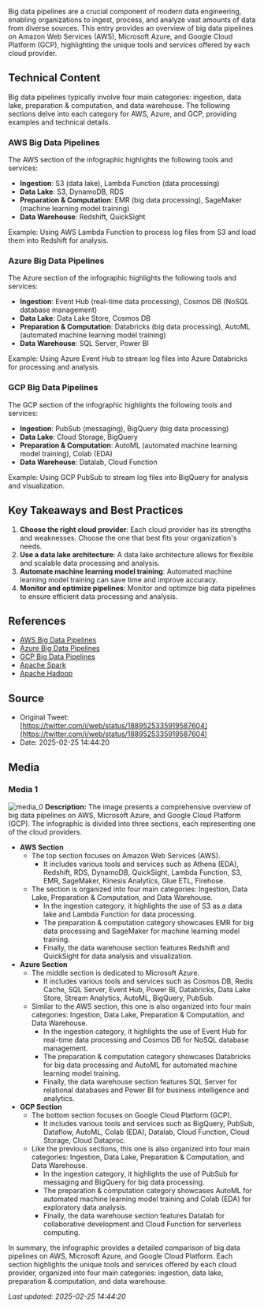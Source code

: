Big data pipelines are a crucial component of modern data engineering, enabling organizations to ingest, process, and analyze vast amounts of data from diverse sources. This entry provides an overview of big data pipelines on Amazon Web Services (AWS), Microsoft Azure, and Google Cloud Platform (GCP), highlighting the unique tools and services offered by each cloud provider.

## Technical Content
Big data pipelines typically involve four main categories: ingestion, data lake, preparation & computation, and data warehouse. The following sections delve into each category for AWS, Azure, and GCP, providing examples and technical details.

### AWS Big Data Pipelines
The AWS section of the infographic highlights the following tools and services:
* **Ingestion**: S3 (data lake), Lambda Function (data processing)
* **Data Lake**: S3, DynamoDB, RDS
* **Preparation & Computation**: EMR (big data processing), SageMaker (machine learning model training)
* **Data Warehouse**: Redshift, QuickSight

Example: Using AWS Lambda Function to process log files from S3 and load them into Redshift for analysis.

### Azure Big Data Pipelines
The Azure section of the infographic highlights the following tools and services:
* **Ingestion**: Event Hub (real-time data processing), Cosmos DB (NoSQL database management)
* **Data Lake**: Data Lake Store, Cosmos DB
* **Preparation & Computation**: Databricks (big data processing), AutoML (automated machine learning model training)
* **Data Warehouse**: SQL Server, Power BI

Example: Using Azure Event Hub to stream log files into Azure Databricks for processing and analysis.

### GCP Big Data Pipelines
The GCP section of the infographic highlights the following tools and services:
* **Ingestion**: PubSub (messaging), BigQuery (big data processing)
* **Data Lake**: Cloud Storage, BigQuery
* **Preparation & Computation**: AutoML (automated machine learning model training), Colab (EDA)
* **Data Warehouse**: Datalab, Cloud Function

Example: Using GCP PubSub to stream log files into BigQuery for analysis and visualization.

## Key Takeaways and Best Practices
1. **Choose the right cloud provider**: Each cloud provider has its strengths and weaknesses. Choose the one that best fits your organization's needs.
2. **Use a data lake architecture**: A data lake architecture allows for flexible and scalable data processing and analysis.
3. **Automate machine learning model training**: Automated machine learning model training can save time and improve accuracy.
4. **Monitor and optimize pipelines**: Monitor and optimize big data pipelines to ensure efficient data processing and analysis.

## References
* [AWS Big Data Pipelines](https://aws.amazon.com/big-data/pipelines/)
* [Azure Big Data Pipelines](https://azure.microsoft.com/en-us/services/big-data-pipelines/)
* [GCP Big Data Pipelines](https://cloud.google.com/big-data-pipelines)
* [Apache Spark](https://spark.apache.org/)
* [Apache Hadoop](https://hadoop.apache.org/)
## Source

- Original Tweet: [https://twitter.com/i/web/status/1889525335919587604](https://twitter.com/i/web/status/1889525335919587604)
- Date: 2025-02-25 14:44:20


## Media

### Media 1
![media_0](./media_0.jpg)
**Description:** The image presents a comprehensive overview of big data pipelines on AWS, Microsoft Azure, and Google Cloud Platform (GCP). The infographic is divided into three sections, each representing one of the cloud providers.

*   **AWS Section**
    *   The top section focuses on Amazon Web Services (AWS).
        *   It includes various tools and services such as Athena (EDA), Redshift, RDS, DynamoDB, QuickSight, Lambda Function, S3, EMR, SageMaker, Kinesis Analytics, Glue ETL, Firehose.
    *   The section is organized into four main categories: Ingestion, Data Lake, Preparation & Computation, and Data Warehouse.
        *   In the ingestion category, it highlights the use of S3 as a data lake and Lambda Function for data processing.
        *   The preparation & computation category showcases EMR for big data processing and SageMaker for machine learning model training.
        *   Finally, the data warehouse section features Redshift and QuickSight for data analysis and visualization.
*   **Azure Section**
    *   The middle section is dedicated to Microsoft Azure.
        *   It includes various tools and services such as Cosmos DB, Redis Cache, SQL Server, Event Hub, Power BI, Databricks, Data Lake Store, Stream Analytics, AutoML, BigQuery, PubSub.
    *   Similar to the AWS section, this one is also organized into four main categories: Ingestion, Data Lake, Preparation & Computation, and Data Warehouse.
        *   In the ingestion category, it highlights the use of Event Hub for real-time data processing and Cosmos DB for NoSQL database management.
        *   The preparation & computation category showcases Databricks for big data processing and AutoML for automated machine learning model training.
        *   Finally, the data warehouse section features SQL Server for relational databases and Power BI for business intelligence and analytics.
*   **GCP Section**
    *   The bottom section focuses on Google Cloud Platform (GCP).
        *   It includes various tools and services such as BigQuery, PubSub, Dataflow, AutoML, Colab (EDA), Datalab, Cloud Function, Cloud Storage, Cloud Dataproc.
    *   Like the previous sections, this one is also organized into four main categories: Ingestion, Data Lake, Preparation & Computation, and Data Warehouse.
        *   In the ingestion category, it highlights the use of PubSub for messaging and BigQuery for big data processing.
        *   The preparation & computation category showcases AutoML for automated machine learning model training and Colab (EDA) for exploratory data analysis.
        *   Finally, the data warehouse section features Datalab for collaborative development and Cloud Function for serverless computing.

In summary, the infographic provides a detailed comparison of big data pipelines on AWS, Microsoft Azure, and Google Cloud Platform. Each section highlights the unique tools and services offered by each cloud provider, organized into four main categories: ingestion, data lake, preparation & computation, and data warehouse.

*Last updated: 2025-02-25 14:44:20*